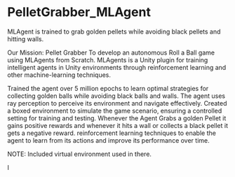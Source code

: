 # PelletGrabber_MLAgent
MLAgent is trained to grab golden pellets while avoiding black pellets and hitting walls.

Our Mission: Pellet Grabber
To develop an autonomous Roll a Ball game using  MLAgents from Scratch.
MLAgents is a Unity plugin for training intelligent agents in Unity environments through reinforcement learning and other machine-learning techniques.

Trained the agent over 5 million epochs to learn optimal strategies for collecting golden balls while avoiding black balls and walls.
The agent uses ray perception to perceive its environment and navigate effectively.
Created a boxed environment to simulate the game scenario, ensuring a controlled setting for training and testing.
Whenever the Agent Grabs a golden Pellet it gains positive rewards and whenever it hits a wall or collects a black pellet it gets a negative reward.
reinforcement learning techniques to enable the agent to learn from its actions and improve its performance over time.


NOTE: Included virtual environment used in there.

I






